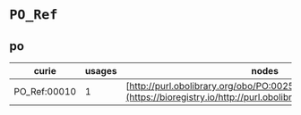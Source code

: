 # `PO_Ref`

## po

| curie        |   usages | nodes                                                                                                         |
|--------------|----------|---------------------------------------------------------------------------------------------------------------|
| PO_Ref:00010 |        1 | [http://purl.obolibrary.org/obo/PO:0025386](https://bioregistry.io/http://purl.obolibrary.org/obo/PO:0025386) |

